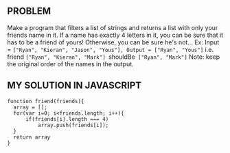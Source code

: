 ## PROBLEM

Make a program that filters a list of strings and returns a list with only your friends name in it.
If a name has exactly 4 letters in it, you can be sure that it has to be a friend of yours! Otherwise, you can be sure he's not...
Ex: Input = `["Ryan", "Kieran", "Jason", "Yous"], Output = ["Ryan", "Yous"]`
i.e.
friend `["Ryan", "Kieran", "Mark"] `shouldBe` ["Ryan", "Mark"]`
Note: keep the original order of the names in the output.


## MY SOLUTION IN JAVASCRIPT
```
function friend(friends){
  array = [];
  for(var i=0; i<friends.length; i++){
      if(friends[i].length === 4) 
          array.push(friends[i]);
  }
  return array
}
```